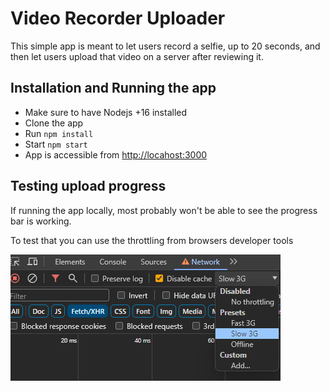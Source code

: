 # Video Recorder Uploader

This simple app is meant to let users record a selfie, up to 20 seconds, and then let users upload that video on a server after reviewing it.

## Installation and Running the app

- Make sure to have Nodejs +16 installed
- Clone the app
- Run `npm install`
- Start `npm start`
- App is accessible from [http://locahost:3000](http://locahost:3000)

## Testing upload progress

If running the app locally, most probably won't be able to see the progress bar is working.

To test that you can use the throttling from browsers developer tools

![img.png](docs/throttling.png)
